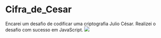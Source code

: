 # Cifra_de_Cesar
Encarei um desafio de codificar uma criptografia Julio César. Realizei o desafio com sucesso em JavaScript.
<img src="https://giphy.com/gifs/ejyVwcZL7Ml4WKt6QH/html5"></img> 

